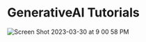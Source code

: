 # GenerativeAI Tutorials

![Screen Shot 2023-03-30 at 9 00 58 PM](https://user-images.githubusercontent.com/11755966/229003922-a1fcc05f-de08-4776-8638-1fce5b59fada.png)
